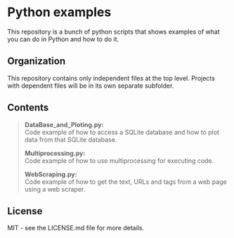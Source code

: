 # Python examples
  This repository is a bunch of python scripts that shows examples of what you can do in Python and how to do it.

## Organization
  This repository contains only independent files at the top level. 
  Projects with dependent files will be in its own separate subfolder.
  
## Contents
> **DataBase_and_Ploting.py:**<br>
> Code example of how to access a SQLite database and how to plot data from that SQLite database.
>
> **Multiprocessing.py:**<br>
> Code example of how to use multiprocessing for executing code.
>
> **WebScraping.py:**<br>
> Code example of how to get the text, URLs and tags from a web page using a web scraper.

## License
  MIT - see the LICENSE.md file for more details.
